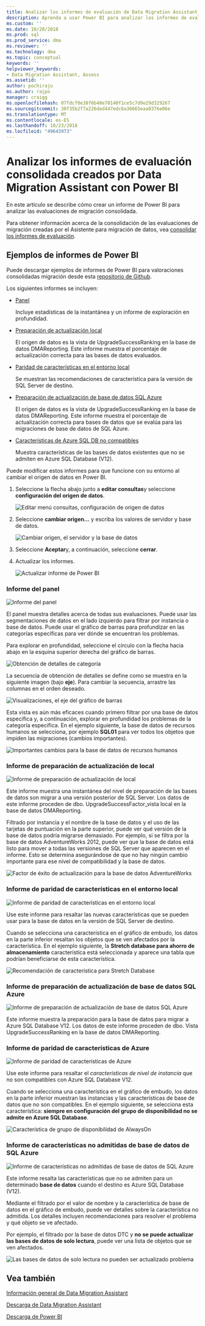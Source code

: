 ```yaml
---
title: Analizar los informes de evaluación de Data Migration Assistant consolidados con Power BI (SQL Server) | Microsoft Docs
description: Aprenda a usar Power BI para analizar los informes de evaluación de migración de datos que ha importado y consolidado en SQL Server
ms.custom: ''
ms.date: 10/20/2018
ms.prod: sql
ms.prod_service: dma
ms.reviewer: ''
ms.technology: dma
ms.topic: conceptual
keywords: ''
helpviewer_keywords:
- Data Migration Assistant, Assess
ms.assetid: ''
author: pochiraju
ms.author: rajpo
manager: craigg
ms.openlocfilehash: 07fdcf0e38f6b48e70140f1ce5c7d9e29d329267
ms.sourcegitcommit: 38f35b2f7a226ded447edc6a36665eaa0376e06e
ms.translationtype: MT
ms.contentlocale: es-ES
ms.lasthandoff: 10/23/2018
ms.locfileid: "49643973"
---
```

# <a name="analyze-consolidated-assessment-reports-created-by-data-migration-assistant-with-power-bi"></a>Analizar los informes de evaluación consolidada creados por Data Migration Assistant con Power BI

En este artículo se describe cómo crear un informe de Power BI para analizar las evaluaciones de migración consolidada.

Para obtener información acerca de la consolidación de las evaluaciones de migración creadas por el Asistente para migración de datos, vea [consolidar los informes de evaluación](../dma/dma-consolidatereports.md).

## <a name="sample-power-bi-reports"></a>Ejemplos de informes de Power BI

Puede descargar ejemplos de informes de Power BI para valoraciones consolidadas migración desde esta [repositorio de Github](https://github.com/Microsoft/sql-server-samples/tree/master/samples/features/data-migration-assistant).

Los siguientes informes se incluyen: 

- [Panel](#dashboard--details)

  Incluye estadísticas de la instantánea y un informe de exploración en profundidad.

- [Preparación de actualización local](#on-premises-upgrade-readiness--details)

  El origen de datos es la vista de UpgradeSuccessRanking en la base de datos DMAReporting.  Este informe muestra el porcentaje de actualización correcta para las bases de datos evaluados.

- [Paridad de características en el entorno local](#on-premise-feature-parity--details)

  Se muestran las recomendaciones de característica para la versión de SQL Server de destino.

- [Preparación de actualización de base de datos SQL Azure](#azure-sql-db-upgrade-readiness--details)

  El origen de datos es la vista de UpgradeSuccessRanking en la base de datos DMAReporting.  Este informe muestra el porcentaje de actualización correcta para bases de datos que se evalúa para las migraciones de base de datos de SQL Azure.

- [Características de Azure SQL DB no compatibles](#azure-sql-db-unsupported-features--details)

  Muestra características de las bases de datos existentes que no se admiten en Azure SQL Database (V12).

Puede modificar estos informes para que funcione con su entorno al cambiar el origen de datos en Power BI. 

1. Seleccione la flecha abajo junto a **editar consultas**y seleccione **configuración del origen de datos**.

   ![Editar menú consultas, configuración de origen de datos](../dma/media/DataSourceSettings.png)

1. Seleccione **cambiar origen...** y escriba los valores de servidor y base de datos.

   ![Cambiar origen, el servidor y la base de datos](../dma/media/ChangeSource.png)

1. Seleccione **Aceptar**y, a continuación, seleccione **cerrar**.

1. Actualizar los informes.

   ![Actualizar informe de Power BI](../dma/media/RefreshReport.png)

### <a name="dashboard-report"></a>Informe del panel

![Informe del panel](../dma/media/DashboardReport.png)

El panel muestra detalles acerca de todas sus evaluaciones. Puede usar las segmentaciones de datos en el lado izquierdo para filtrar por instancia o base de datos. Puede usar el gráfico de barras para profundizar en las categorías específicas para ver dónde se encuentran los problemas.

Para explorar en profundidad, seleccione el círculo con la flecha hacia abajo en la esquina superior derecha del gráfico de barras.

![Obtención de detalles de categoría](../dma/media/CategoryDrillDown.png)

La secuencia de obtención de detalles se define como se muestra en la siguiente imagen (bajo **eje**). Para cambiar la secuencia, arrastre las columnas en el orden deseado.

![Visualizaciones, el eje del gráfico de barras](../dma/media/VisualizationsAxis.png)

Esta vista es aún más eficaces cuando primero filtrar por una base de datos específica y, a continuación, explorar en profundidad los problemas de la categoría específica. En el ejemplo siguiente, la base de datos de recursos humanos se selecciona, por ejemplo **SQL01** para ver todos los objetos que impiden las migraciones (cambios importantes).

![Importantes cambios para la base de datos de recursos humanos](../dma/media/BreakingChanges.png)

### <a name="on-premises-upgrade-readiness-report"></a>Informe de preparación de actualización de local

![Informe de preparación de actualización de local](../dma/media/OnPremisesUpgradeReadinessReport.png)

Este informe muestra una instantánea del nivel de preparación de las bases de datos son migrar a una versión posterior de SQL Server. Los datos de este informe proceden de dbo. UpgradeSuccessFactor\_vista local en la base de datos DMAReporting.

Filtrado por instancia y el nombre de la base de datos y el uso de las tarjetas de puntuación en la parte superior, puede ver qué versión de la base de datos podría migrarse demasiado. Por ejemplo, si se filtra por la base de datos AdventureWorks 2012, puede ver que la base de datos está listo para mover a todas las versiones de SQL Server que aparecen en el informe. Esto se determina asegurándose de que no hay ningún cambio importante para ese nivel de compatibilidad y la base de datos.

![Factor de éxito de actualización para la base de datos AdventureWorks](../dma/media/UpgradeSuccessFactor.png)

### <a name="on-premises-feature-parity-report"></a>Informe de paridad de características en el entorno local

![Informe de paridad de características en el entorno local](../dma/media/OnPremisesFeatureParityReport.png)

Use este informe para resaltar las nuevas características que se pueden usar para la base de datos en la versión de SQL Server de destino.

Cuando se selecciona una característica en el gráfico de embudo, los datos en la parte inferior resaltan los objetos que se ven afectados por la característica. En el ejemplo siguiente, la **Stretch database para ahorro de almacenamiento** característica está seleccionada y aparece una tabla que podrían beneficiarse de esta característica.

![Recomendación de característica para Stretch Database](../dma/media/FeatureRecommend_StretchDatabase.png)

### <a name="azure-sql-db-upgrade-readiness-report"></a>Informe de preparación de actualización de base de datos SQL Azure

![Informe de preparación de actualización de base de datos SQL Azure](../dma/media/AzureSQLDBUpgradeReadinessReport.png)

Este informe muestra la preparación para la base de datos para migrar a Azure SQL Database V12. Los datos de este informe proceden de dbo. Vista UpgradeSuccessRanking en la base de datos DMAReporting.

### <a name="azure-features-parity-report"></a>Informe de paridad de características de Azure

![Informe de paridad de características de Azure](../dma/media/AzureFeaturesParityReport.png)

Use este informe para resaltar el *características de nivel de instancia* que no son compatibles con Azure SQL Database V12.

Cuando se selecciona una característica en el gráfico de embudo, los datos en la parte inferior muestran las instancias y las características de base de datos que no son compatibles. En el ejemplo siguiente, se selecciona esta característica: **siempre en configuración del grupo de disponibilidad no se admite en Azure SQL Database**.  

![Característica de grupo de disponibilidad de AlwaysOn](../dma/media/Feature_AlwaysOnAvailability.png)

 
### <a name="azure-sql-db-unsupported-features-report"></a>Informe de características no admitidas de base de datos de SQL Azure

![Informe de características no admitidas de base de datos de SQL Azure](../dma/media/AzureSQLDBUnsupportedFeaturesReport.png)

Este informe resalta las características que no se admiten para un determinado **base de datos** cuando el destino es Azure SQL Database (V12).

Mediante el filtrado por el valor de nombre y la característica de base de datos en el gráfico de embudo, puede ver detalles sobre la característica no admitida. Los detalles incluyen recomendaciones para resolver el problema y qué objeto se ve afectado.

Por ejemplo, el filtrado por la base de datos DTC y **no se puede actualizar las bases de datos de solo lectura**, puede ver una lista de objetos que se ven afectados.

![Las bases de datos de solo lectura no pueden ser actualizado problema](../dma/media/ReadOnlyDatabases.png)

## <a name="see-also"></a>Vea también

[Información general de Data Migration Assistant](../dma/dma-overview.md)

[Descarga de Data Migration Assistant](https://www.microsoft.com/download/details.aspx?id=53595)

[Descarga de Power BI](https://powerbi.microsoft.com/)
